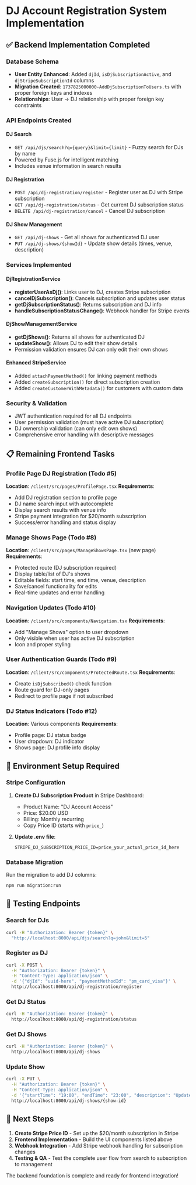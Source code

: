 # DJ Account Registration System Implementation

## ✅ Backend Implementation Completed

### Database Schema

- **User Entity Enhanced**: Added `djId`, `isDjSubscriptionActive`, and `djStripeSubscriptionId` columns
- **Migration Created**: `1737825000000-AddDjSubscriptionToUsers.ts` with proper foreign keys and indexes
- **Relationships**: User -> DJ relationship with proper foreign key constraints

### API Endpoints Created

#### DJ Search

- `GET /api/djs/search?q={query}&limit={limit}` - Fuzzy search for DJs by name
- Powered by Fuse.js for intelligent matching
- Includes venue information in search results

#### DJ Registration

- `POST /api/dj-registration/register` - Register user as DJ with Stripe subscription
- `GET /api/dj-registration/status` - Get current DJ subscription status
- `DELETE /api/dj-registration/cancel` - Cancel DJ subscription

#### DJ Show Management

- `GET /api/dj-shows` - Get all shows for authenticated DJ user
- `PUT /api/dj-shows/{showId}` - Update show details (times, venue, description)

### Services Implemented

#### DjRegistrationService

- **registerUserAsDj()**: Links user to DJ, creates Stripe subscription
- **cancelDjSubscription()**: Cancels subscription and updates user status
- **getDjSubscriptionStatus()**: Returns subscription and DJ info
- **handleSubscriptionStatusChange()**: Webhook handler for Stripe events

#### DjShowManagementService

- **getDjShows()**: Returns all shows for authenticated DJ
- **updateShow()**: Allows DJ to edit their show details
- Permission validation ensures DJ can only edit their own shows

#### Enhanced StripeService

- Added `attachPaymentMethod()` for linking payment methods
- Added `createSubscription()` for direct subscription creation
- Added `createCustomerWithMetadata()` for customers with custom data

### Security & Validation

- JWT authentication required for all DJ endpoints
- User permission validation (must have active DJ subscription)
- DJ ownership validation (can only edit own shows)
- Comprehensive error handling with descriptive messages

## 📋 Remaining Frontend Tasks

### Profile Page DJ Registration (Todo #5)

**Location**: `/client/src/pages/ProfilePage.tsx`
**Requirements**:

- Add DJ registration section to profile page
- DJ name search input with autocomplete
- Display search results with venue info
- Stripe payment integration for $20/month subscription
- Success/error handling and status display

### Manage Shows Page (Todo #8)

**Location**: `/client/src/pages/ManageShowsPage.tsx` (new page)
**Requirements**:

- Protected route (DJ subscription required)
- Display table/list of DJ's shows
- Editable fields: start time, end time, venue, description
- Save/cancel functionality for edits
- Real-time updates and error handling

### Navigation Updates (Todo #10)

**Location**: `/client/src/components/Navigation.tsx`
**Requirements**:

- Add "Manage Shows" option to user dropdown
- Only visible when user has active DJ subscription
- Icon and proper styling

### User Authentication Guards (Todo #9)

**Location**: `/client/src/components/ProtectedRoute.tsx`
**Requirements**:

- Create `isDjSubscribed()` check function
- Route guard for DJ-only pages
- Redirect to profile page if not subscribed

### DJ Status Indicators (Todo #12)

**Location**: Various components
**Requirements**:

- Profile page: DJ status badge
- User dropdown: DJ indicator
- Shows page: DJ profile info display

## 🔧 Environment Setup Required

### Stripe Configuration

1. **Create DJ Subscription Product** in Stripe Dashboard:
   - Product Name: "DJ Account Access"
   - Price: $20.00 USD
   - Billing: Monthly recurring
   - Copy Price ID (starts with `price_`)

2. **Update .env file**:
   ```env
   STRIPE_DJ_SUBSCRIPTION_PRICE_ID=price_your_actual_price_id_here
   ```

### Database Migration

Run the migration to add DJ columns:

```bash
npm run migration:run
```

## 🧪 Testing Endpoints

### Search for DJs

```bash
curl -H "Authorization: Bearer {token}" \
  "http://localhost:8000/api/djs/search?q=john&limit=5"
```

### Register as DJ

```bash
curl -X POST \
  -H "Authorization: Bearer {token}" \
  -H "Content-Type: application/json" \
  -d '{"djId": "uuid-here", "paymentMethodId": "pm_card_visa"}' \
  http://localhost:8000/api/dj-registration/register
```

### Get DJ Status

```bash
curl -H "Authorization: Bearer {token}" \
  http://localhost:8000/api/dj-registration/status
```

### Get DJ Shows

```bash
curl -H "Authorization: Bearer {token}" \
  http://localhost:8000/api/dj-shows
```

### Update Show

```bash
curl -X PUT \
  -H "Authorization: Bearer {token}" \
  -H "Content-Type: application/json" \
  -d '{"startTime": "19:00", "endTime": "23:00", "description": "Updated show"}' \
  http://localhost:8000/api/dj-shows/{show-id}
```

## 🎯 Next Steps

1. **Create Stripe Price ID** - Set up the $20/month subscription in Stripe
2. **Frontend Implementation** - Build the UI components listed above
3. **Webhook Integration** - Add Stripe webhook handling for subscription changes
4. **Testing & QA** - Test the complete user flow from search to subscription to management

The backend foundation is complete and ready for frontend integration!
